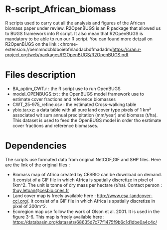 # R-script_African_biomass
R scripts used to carry out all the analysis and figures of the African biomass paper under review. R2OpenBUGS is an R package that allowed us to BUGS framework into R script. It also mean that R2OpenBUGS is mandatory to be able to run our R script. You can found more detzail on R2OpenBUGS on the link : 
chrome-extension://oemmndcbldboiebfnladdacbdfmadadm/https://cran.r-project.org/web/packages/R2OpenBUGS/R2OpenBUGS.pdf

# Files description

- BA_optim_CWT.r : the R script use to run OpenBUGS 
- model_OPENBUGS.txt : the OpenBUGS model framework use to estimate cover fractions and reference biomasses
- CWT_25-975_refine.csv : the estimated Cross-walking table
- ybio.tar.xz: a data table with all pure land cover type pixels of 1 km² associated wit sum annual precipitation (mm/year) and biomass (t/ha). This dataset is used to feed the OpenBUGS model in order tho esrtimate cover fractions and reference biomasses. 

# Dependencies
The scripts use formated data from original NetCDF,GIF and SHP files. Here are the link of the original files :
- Biomass map of Africa created by CESBIO can be download on demand. It consist of a GIF file in which Africa is spatially discretize in pixel of 1km^2. The unit is tonne of dry mass per hectare (t/ha). Contact person : thuy.letoan@cesbio.cnes.fr 
- Land cover map is freely available here : http://www.esa-landcover-cci.org/. It consist of a GIF file in which Africa is spatially discretize in pixel of 300m^2.
- Ecoregion map use follow the work of Olson et al. 2001. It is used in the figure 3-6. This map is freely available here : https://databasin.org/datasets/68635d7c77f1475f9b6c1d1dbe0a4c4c/

